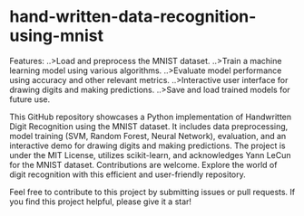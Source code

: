 # hand-written-data-recognition-using-mnist
Features: ..>Load and preprocess the MNIST dataset. ..>Train a machine learning model using various algorithms. ..>Evaluate model performance using accuracy and other relevant metrics. ..>Interactive user interface for drawing digits and making predictions. ..>Save and load trained models for future use.

This GitHub repository showcases a Python implementation of Handwritten Digit Recognition using the MNIST dataset. It includes data preprocessing, model training (SVM, Random Forest, Neural Network), evaluation, and an interactive demo for drawing digits and making predictions. The project is under the MIT License, utilizes scikit-learn, and acknowledges Yann LeCun for the MNIST dataset. Contributions are welcome. Explore the world of digit recognition with this efficient and user-friendly repository.

Feel free to contribute to this project by submitting issues or pull requests. If you find this project helpful, please give it a star!
